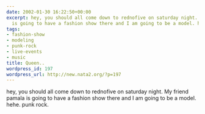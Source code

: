 ```yaml
---
date: 2002-01-30 16:22:50+00:00
excerpt: hey, you should all come down to rednofive on saturday night. My friend pamala
  is going to have a fashion show there and I am going to be a model. hehe. punk rock.
tags:
- fashion-show
- modeling
- punk-rock
- live-events
- music
title: Queen..
wordpress_id: 197
wordpress_url: http://new.nata2.org/?p=197
---
```


hey, you should all come down to rednofive on saturday night. My friend pamala is going to have a fashion show there and I am going to be a model. hehe. punk rock.